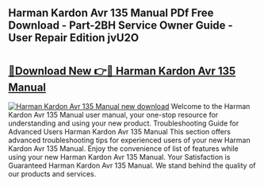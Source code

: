 ## Harman Kardon Avr 135 Manual PDf Free Download - Part-2BH Service Owner Guide - User Repair Edition jvU2O

# <h2><a href="http://bc36452.oget.top/?id=Harman+Kardon+Avr+135+Manual">🔗Download New 👉🔴 Harman Kardon Avr 135 Manual</a></h2>

[![Harman Kardon Avr 135 Manual new download](https://i.imgur.com/5g1atiW.png)](http://bc36452.oget.top/?id=Harman+Kardon+Avr+135+Manual)
Welcome to the Harman Kardon Avr 135 Manual user manual, your one-stop resource for understanding and using your new product. Troubleshooting Guide for Advanced Users Harman Kardon Avr 135 Manual This section offers advanced troubleshooting tips for experienced users of your new Harman Kardon Avr 135 Manual. Enjoy the convenience of list of features while using your new Harman Kardon Avr 135 Manual. Your Satisfaction is Guaranteed Harman Kardon Avr 135 Manual. We stand behind the quality of our products and services.
